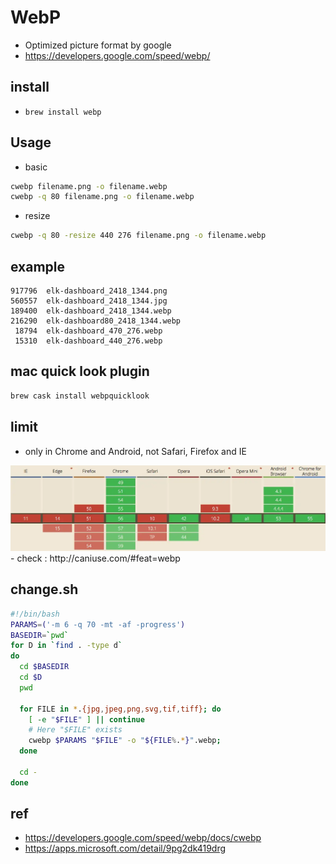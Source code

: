# WebP
- Optimized picture format by google
- https://developers.google.com/speed/webp/

## install
- `brew install webp`

## Usage
- basic
```sh
cwebp filename.png -o filename.webp
cwebp -q 80 filename.png -o filename.webp
```

- resize
```sh
cwebp -q 80 -resize 440 276 filename.png -o filename.webp
```

## example
```
917796  elk-dashboard_2418_1344.png
560557  elk-dashboard_2418_1344.jpg
189400  elk-dashboard_2418_1344.webp
216290  elk-dashboard80_2418_1344.webp
 18794  elk-dashboard_470_276.webp
 15310  elk-dashboard_440_276.webp
```

## mac quick look plugin
```sh
brew cask install webpquicklook
```

## limit
- only in Chrome and Android, not Safari, Firefox and IE
<img src="images/caniuse.webp" alt="webp limited" class="img"/>
- check : http://caniuse.com/#feat=webp

## change.sh

```sh
#!/bin/bash
PARAMS=('-m 6 -q 70 -mt -af -progress')
BASEDIR=`pwd`
for D in `find . -type d`
do
  cd $BASEDIR
  cd $D
  pwd

  for FILE in *.{jpg,jpeg,png,svg,tif,tiff}; do
    [ -e "$FILE" ] || continue
    # Here "$FILE" exists
    cwebp $PARAMS "$FILE" -o "${FILE%.*}".webp;
  done

  cd -
done
```

## ref
- https://developers.google.com/speed/webp/docs/cwebp
- https://apps.microsoft.com/detail/9pg2dk419drg
